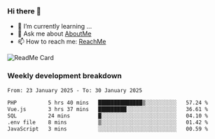 ### Hi there 👋

- 🌱 I’m currently learning ...
- 💬 Ask me about [AboutMe](https://www.itzcy.com/about)
- 📫 How to reach me: [ReachMe](https://www.itzcy.com/about)

![ReadMe Card](https://github-readme-stats-ten-gilt.vercel.app/api?username=SuperChenYun&show_icons=true&title_color=fff&icon_color=79ff97&text_color=9f9f9f&bg_color=151515&hide_border=true)

### Weekly development breakdown
<!--START_SECTION:waka-->

```txt
From: 23 January 2025 - To: 30 January 2025

PHP          5 hrs 40 mins   ██████████████▒░░░░░░░░░░   57.24 %
Vue.js       3 hrs 37 mins   █████████░░░░░░░░░░░░░░░░   36.61 %
SQL          24 mins         █░░░░░░░░░░░░░░░░░░░░░░░░   04.10 %
.env file    8 mins          ▒░░░░░░░░░░░░░░░░░░░░░░░░   01.42 %
JavaScript   3 mins          ░░░░░░░░░░░░░░░░░░░░░░░░░   00.59 %
```

<!--END_SECTION:waka-->
